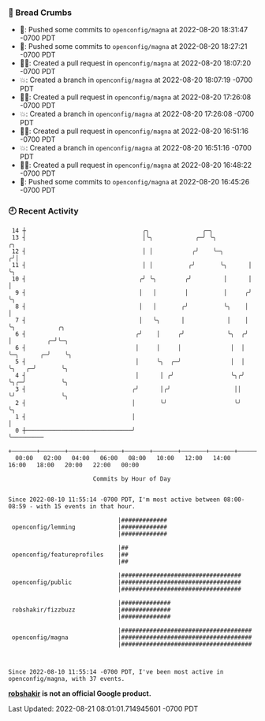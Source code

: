 ### 🍞 Bread Crumbs

 * 🚢: Pushed some commits to `openconfig/magna` at 2022-08-20 18:31:47 -0700 PDT
 * 🚢: Pushed some commits to `openconfig/magna` at 2022-08-20 18:27:21 -0700 PDT
 * ✍🏼: Created a pull request in `openconfig/magna` at 2022-08-20 18:07:20 -0700 PDT
 * 💥: Created a branch in `openconfig/magna` at 2022-08-20 18:07:19 -0700 PDT
 * ✍🏼: Created a pull request in `openconfig/magna` at 2022-08-20 17:26:08 -0700 PDT
 * 💥: Created a branch in `openconfig/magna` at 2022-08-20 17:26:08 -0700 PDT
 * ✍🏼: Created a pull request in `openconfig/magna` at 2022-08-20 16:51:16 -0700 PDT
 * 💥: Created a branch in `openconfig/magna` at 2022-08-20 16:51:16 -0700 PDT
 * ✍🏼: Created a pull request in `openconfig/magna` at 2022-08-20 16:48:22 -0700 PDT
 * 🚢: Pushed some commits to `openconfig/magna` at 2022-08-20 16:45:26 -0700 PDT

### 🕘 Recent Activity
```
 14 ┼                                 ╭╮               ╭─╮
 13 ┤                                 │╰╮            ╭─╯ ╰╮          ╭╮
 12 ┤                                 │ │           ╭╯    ╰─╮       ╭╯│
 11 ┤                                 │ │          ╭╯       ╰╮      │ ╰╮
 10 ┤                                ╭╯ ╰╮        ╭╯         │      │  │
  9 ┤                                │   │        │          │     ╭╯  ╰╮
  8 ┤                                │   │       ╭╯          ╰╮    │    │
  7 ┤                                │   ╰╮      │            │    │    ╰╮            ╭╮
  6 ┤                               ╭╯    │     ╭╯            ╰╮  ╭╯     │          ╭─╯╰─╮
  6 ┤                               │     │     │              │  │      ╰─╮      ╭─╯    ╰╮
  5 ┤                               │     ╰╮  ╭─╯              │  │        ╰╮   ╭─╯       ╰╮
  4 ┤                               │      │ ╭╯                ╰╮╭╯         ╰╮╭─╯          ╰╮
  3 ┤                              ╭╯      │╭╯                  ││           ╰╯             ╰╮
  2 ┤                              │       ╰╯                   ╰╯                           ╰╮
  1 ┤                              │                                                          │
  0 ┼──────────────────────────────╯                                                          ╰─────────
    +───────+───────+───────+───────+───────+───────+───────+───────+───────+───────+───────+───────+────
  00:00   02:00   04:00   06:00   08:00   10:00   12:00   14:00   16:00   18:00   20:00   22:00   00:00   

						Commits by Hour of Day


Since 2022-08-10 11:55:14 -0700 PDT, I'm most active between 08:00-08:59 - with 15 events in that hour.

```



```
                               |#############
 openconfig/lemming            |#############
                               |#############

                               |##
 openconfig/featureprofiles    |##
                               |##

                               |##################################
 openconfig/public             |##################################
                               |##################################

                               |##############
 robshakir/fizzbuzz            |##############
                               |##############

                               |#####################################
 openconfig/magna              |#####################################
                               |#####################################



Since 2022-08-10 11:55:14 -0700 PDT, I've been most active in openconfig/magna, with 37 events.

```
**[robshakir](mailto:robjs@google.com) is not an official Google product.**  


Last Updated: 2022-08-21 08:01:01.714945601 -0700 PDT
